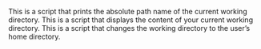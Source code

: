 This is a script that prints the absolute path name of the current working directory.
This is a script that displays the content of your current working directory.
This is a script that changes the working directory to the user’s home directory.